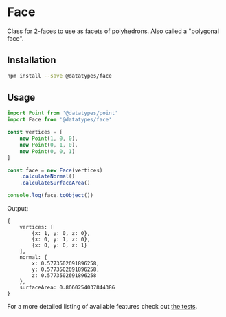 # Face

Class for 2-faces to use as facets of polyhedrons.
Also called a "polygonal face".


## Installation

```sh
npm install --save @datatypes/face
```


## Usage

```js
import Point from '@datatypes/point'
import Face from '@datatypes/face'

const vertices = [
	new Point(1, 0, 0),
	new Point(0, 1, 0),
	new Point(0, 0, 1)
]

const face = new Face(vertices)
	.calculateNormal()
	.calculateSurfaceArea()

console.log(face.toObject())
```

Output:

```shell
{
	vertices: [
		{x: 1, y: 0, z: 0},
		{x: 0, y: 1, z: 0},
		{x: 0, y: 0, z: 1}
	],
	normal: {
		x: 0.5773502691896258,
		y: 0.5773502691896258,
		z: 0.5773502691896258
	},
	surfaceArea: 0.8660254037844386
}
```

For a more detailed listing of available features
check out [the tests](./test/main.coffee).
